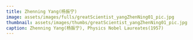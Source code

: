 ```yaml
---
title: Zhenning Yang(杨振宁)
image: assets/images/fulls/greatScientist_yangZhenNing01_pic.jpg
thumbnail: assets/images/thumbs/greatScientist_yangZhenNing01_pic.jpg
caption: Zhenning Yang(杨振宁), Physics Nobel Laureates(1957)
---
```

